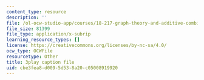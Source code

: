 ```yaml
---
content_type: resource
description: ''
file: /ol-ocw-studio-app/courses/18-217-graph-theory-and-additive-combinatorics-fall-2019/cbe3fea8d0095d538a20c05008919920_RDO6Py97IDg.vtt
file_size: 81399
file_type: application/x-subrip
learning_resource_types: []
license: https://creativecommons.org/licenses/by-nc-sa/4.0/
ocw_type: OCWFile
resourcetype: Other
title: 3play caption file
uid: cbe3fea8-d009-5d53-8a20-c05008919920
---
```

